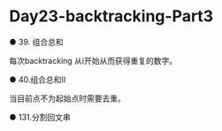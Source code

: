 # Day23-backtracking-Part3

● 39. 组合总和

每次backtracking 从i开始从而获得重复的数字。

● 40.组合总和II

当目前点不为起始点时需要去重。

● 131.分割回文串
